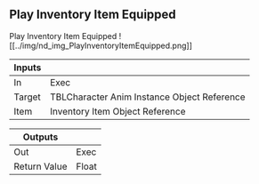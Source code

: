 ## Play Inventory Item Equipped
Play Inventory Item Equipped
![[../img/nd_img_PlayInventoryItemEquipped.png]]

|Inputs||
|--|--|
| In | Exec |
| Target | TBLCharacter Anim Instance Object Reference |
| Item | Inventory Item Object Reference |

|Outputs||
|--|--|
| Out | Exec |
| Return Value | Float |
